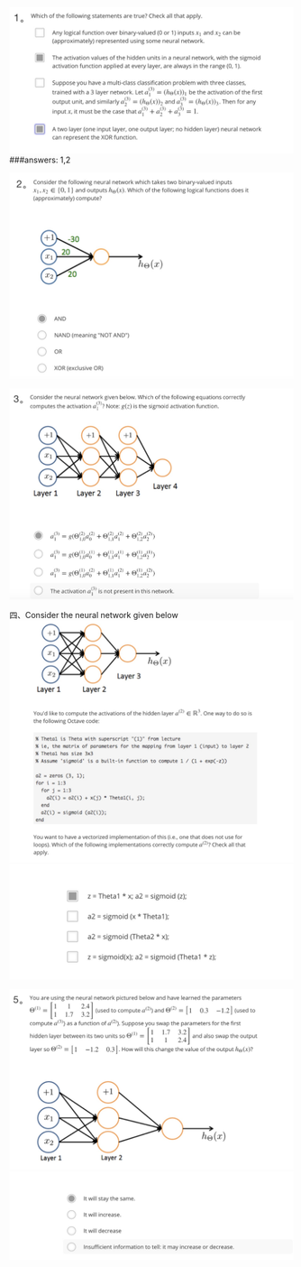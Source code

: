 ![](../images/representation1.png)
###answers: 1,2

![](../images/representation2.png)

![](../images/representation3.png)

四、Consider the neural network given below
![](../images/representation4_1.png)
![](../images/representation4_2.png)

![](../images/representation5.png)
![](../images/representation5_2.png)